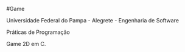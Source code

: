 #Game

Universidade Federal do Pampa - Alegrete - Engenharia de Software 

Práticas de Programação

Game 2D em C.
